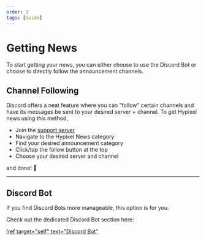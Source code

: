 ```yaml
---
order: 2
tags: [Guide]
---
```


# Getting News
To start getting your news, you can either choose to use the Discord Bot or choose to directly follow the announcement channels.

## Channel Following
Discord offers a neat feature where you can "follow" certain channels and have its messages be sent to your desired server + channel. To get Hypixel news using this method,
- Join the [support server](https://discord.gg/d2kKwqcUsv)
- Navigate to the Hypixel News category
- Find your desired announcement category
- Click/tap the follow button at the top
- Choose your desired server and channel

and done! 🎉

---

## Discord Bot
If you find Discord Bots more manageable, this option is for you. 

Check out the dedicated Discord Bot section here:

[!ref target="self" text="Discord Bot"](../Bot/getting-started.md)